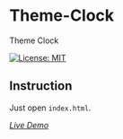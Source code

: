 # Theme-Clock
Theme Clock

[![License: MIT](https://img.shields.io/badge/License-MIT-yellow.svg)](https://opensource.org/licenses/MIT)

## Instruction
Just open `index.html`.

*[Live Demo](https://capwan.github.io/Theme-Clock/)*
